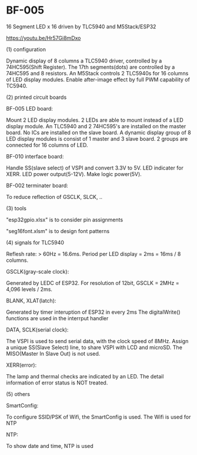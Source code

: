 # BF-005
16 Segment LED x 16  driven by TLC5940 and M5Stack/ESP32

https://youtu.be/Hr57Gi8mDxo

(1) configuration

Dynamic display of 8 columns a TLC5940 driver, controlled by a 74HC595(Shift Register).
The 17th segments(dots) are controlled by a 74HC595 and 8 resistors.
An M5Stack controls 2 TLC5940s for 16 columns of LED display modules.
Enable after-image effect by full PWM capability of TC5940.

(2) printed circuit boards

BF-005 LED board:

Mount 2 LED display modules.
2 LEDs are able to mount instead of a LED display module.
An TLC5940 and 2 74HC595's are installed on the master board.
No ICs are installed on the slave board.
A dynamic display group of 8 LED display modules is consist of 1 master and 3 slave board.
2 groups are connected for 16 columns of LED.

BF-010 interface board:

Handle SS(slave select) of VSPI and convert 3.3V to 5V.
LED indicater for XERR.
LED power output(5-12V).
Make logic power(5V).

BF-002 terminater board:

To reduce reflection of GSCLK, SLCK, ..

(3) tools

"esp32gpio.xlsx" is to consider pin assignments

"seg16font.xlsm" is to design font patterns

(4) signals for TLC5940

Reflesh rate: > 60Hz = 16.6ms.
Period per LED display = 2ms = 16ms / 8 columns.

GSCLK(gray-scale clock):

Generated by LEDC of ESP32.
For resolution of 12bit, GSCLK = 2MHz = 4,096 levels / 2ms.

BLANK, XLAT(latch):

Generated by timer interuption of ESP32 in every 2ms
The digitalWrite() functions are used in the interrput handler

DATA, SCLK(serial clock):

The VSPI is used to send serial data, with the clock speed of 8MHz.
Assign a unique SS(Slave Select) line, to share VSPI with LCD and microSD.
The MISO(Master In Slave Out) is not used.

XERR(error):

The lamp and thermal checks are indicated by an LED.
The detail information of error status is NOT treated.

(5) others

SmartConfig:

To configure SSID/PSK of Wifi, the SmartConfig is used.
The Wifi is used for NTP

NTP:

To show date and time, NTP is used
